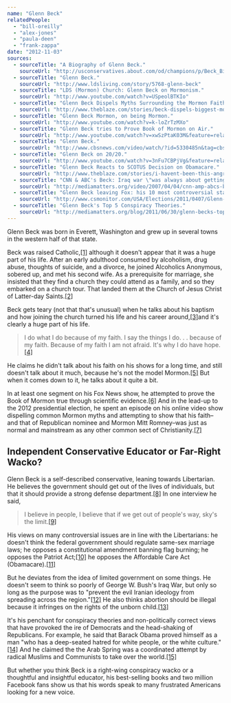 ```yaml
---
name: "Glenn Beck"
relatedPeople:
  - "bill-oreilly"
  - "alex-jones"
  - "paula-deen"
  - "frank-zappa"
date: "2012-11-03"
sources:
  - sourceTitle: "A Biography of Glenn Beck."
    sourceUrl: "http://usconservatives.about.com/od/champions/p/Beck_Bio.htm"
  - sourceTitle: "Glenn Beck."
    sourceUrl: "http://www.ldsliving.com/story/5768-glenn-beck"
  - sourceTitle: "LDS (Mormon) Church: Glenn Beck on Mormonism."
    sourceUrl: "http://www.youtube.com/watch?v=USpeolBTKIo"
  - sourceTitle: "Glenn Beck Dispels Myths Surrounding the Mormon Faith."
    sourceUrl: "http://www.theblaze.com/stories/beck-dispels-biggest-mormon-myths-in-blazetv-special-polygamy-magic-underwear-secretive-temple-activities/"
  - sourceTitle: "Glenn Beck Mormon, on being Mormon."
    sourceUrl: "http://www.youtube.com/watch?v=k-loZrTzMXo"
  - sourceTitle: "Glenn Beck tries to Prove Book of Mormon on Air."
    sourceUrl: "http://www.youtube.com/watch?v=xwSzPtaK03M&feature=related"
  - sourceTitle: "Glenn Beck."
    sourceUrl: "http://www.cbsnews.com/video/watch/?id=5330485n&tag=cbsnewsVideoArea.0"
  - sourceTitle: "Glenn Beck on 20/20."
    sourceUrl: "http://www.youtube.com/watch?v=3nFu7CBPjVg&feature=related"
  - sourceTitle: "Glenn Beck Reacts to SCOTUS Decision on Obamacare."
    sourceUrl: "http://www.theblaze.com/stories/i-havent-been-this-angry-in-a-long-time-beck-reacts-to-scotus-decision-on-obamacare/"
  - sourceTitle: "CNN & ABC's Beck: Iraq war \"was always about getting to Iran\" — WMDs just \"a bonus.\""
    sourceUrl: "http://mediamatters.org/video/2007/04/04/cnn-amp-abcs-beck-iraq-war-was-always-about-get/138494"
  - sourceTitle: "Glenn Beck leaving Fox: his 10 most controversial statements (so far)."
    sourceUrl: "http://www.csmonitor.com/USA/Elections/2011/0407/Glenn-Beck-leaving-Fox-his-10-most-controversial-statements-so-far/Beck-Obama-Is-A-Racist-Who-Has-Exposed-Himself-As-A-Guy-With-A-Deep-Seated-Hatred-For-White-People-Or-The-White-Culture."
  - sourceTitle: "Glenn Beck's Top 5 Conspiracy Theories."
    sourceUrl: "http://mediamatters.org/blog/2011/06/30/glenn-becks-top-5-conspiracy-theories/180582"
---
```


Glenn Beck was born in Everett, Washington and grew up in several towns in the western half of that state.

Beck was raised Catholic,<a class="source-citation" href="#http://usconservatives.about.com/od/champions/p/Beck_Bio.htm" title="A Biography of Glenn Beck.">[1]</a> although it doesn't appear that it was a huge part of his life. After an early adulthood consumed by alcoholism, drug abuse, thoughts of suicide, and a divorce, he joined Alcoholics Anonymous, sobered up, and met his second wife. As a prerequisite for marriage, she insisted that they find a church they could attend as a family, and so they embarked on a church tour. That landed them at the Church of Jesus Christ of Latter-day Saints.<a class="source-citation" href="#http://www.ldsliving.com/story/5768-glenn-beck" title="Glenn Beck.">[2]</a>

Beck gets teary (not that that's unusual) when he talks about his baptism and how joining the church turned his life and his career around,<a class="source-citation" href="#http://www.youtube.com/watch?v=USpeolBTKIo" title="LDS (Mormon) Church: Glenn Beck on Mormonism.">[3]</a>and it's clearly a huge part of his life.

>I do what I do because of my faith. I say the things I do. . . because of my faith. Because of my faith I am not afraid. It's why I do have hope.<a class="source-citation" href="#http://www.theblaze.com/stories/beck-dispels-biggest-mormon-myths-in-blazetv-special-polygamy-magic-underwear-secretive-temple-activities/" title="Glenn Beck Dispels Myths Surrounding the Mormon Faith.">[4]</a>

He claims he didn't talk about his faith on his shows for a long time, and still doesn't talk about it much, because he's not the model Mormon.<a class="source-citation" href="#http://www.youtube.com/watch?v=k-loZrTzMXo" title="Glenn Beck Mormon, on being Mormon.">[5]</a> But when it comes down to it, he talks about it quite a bit.

In at least one segment on his Fox News show, he attempted to prove the Book of Mormon true through scientific evidence.<a class="source-citation" href="#http://www.youtube.com/watch?v=xwSzPtaK03M&feature=related" title="Glenn Beck tries to Prove Book of Mormon on Air.">[6]</a> And in the lead-up to the 2012 presidential election, he spent an episode on his online video show dispelling common Mormon myths and attempting to show that his faith–and that of Republican nominee and Mormon Mitt Romney–was just as normal and mainstream as any other common sect of Christianity.<a class="source-citation" href="#http://www.theblaze.com/stories/beck-dispels-biggest-mormon-myths-in-blazetv-special-polygamy-magic-underwear-secretive-temple-activities/" title="Glenn Beck Dispels Myths Surrounding the Mormon Faith.">[7]</a>

## Independent Conservative Educator or Far-Right Wacko?

Glenn Beck is a self-described conservative, leaning towards Libertarian. He believes the government should get out of the lives of individuals, but that it should provide a strong defense department.<a class="source-citation" href="#http://www.cbsnews.com/video/watch/?id=5330485n&tag=cbsnewsVideoArea.0" title="Glenn Beck.">[8]</a> In one interview he said,

>I believe in people, I believe that if we get out of people's way, sky's the limit.<a class="source-citation" href="#http://www.youtube.com/watch?v=3nFu7CBPjVg&feature=related" title="Glenn Beck on 20/20.">[9]</a>

His views on many controversial issues are in line with the Libertarians: he doesn't think the federal government should regulate same-sex marriage laws; he opposes a constitutional amendment banning flag burning; he opposes the Patriot Act;<a class="source-citation" href="#http://www.cbsnews.com/video/watch/?id=5330485n&tag=cbsnewsVideoArea.0" title="Glenn Beck.">[10]</a> he opposes the Affordable Care Act (Obamacare).<a class="source-citation" href="#http://www.theblaze.com/stories/i-havent-been-this-angry-in-a-long-time-beck-reacts-to-scotus-decision-on-obamacare/" title="Glenn Beck Reacts to SCOTUS Decision on Obamacare.">[11]</a>

But he deviates from the idea of limited government on some things. He doesn't seem to think so poorly of George W. Bush's Iraq War, but only so long as the purpose was to "prevent the evil Iranian ideology from spreading across the region."<a class="source-citation" href="#http://mediamatters.org/video/2007/04/04/cnn-amp-abcs-beck-iraq-war-was-always-about-get/138494" title="CNN &amp; ABC&apos;s Beck: Iraq war &quot;was always about getting to Iran&quot; — WMDs just &quot;a bonus.&quot;">[12]</a> He also thinks abortion should be illegal because it infringes on the rights of the unborn child.<a class="source-citation" href="#http://www.cbsnews.com/video/watch/?id=5330485n&tag=cbsnewsVideoArea.0" title="Glenn Beck.">[13]</a>

It's his penchant for conspiracy theories and non-politically correct views that have provoked the ire of Democrats and the head-shaking of Republicans. For example, he said that Barack Obama proved himself as a man "who has a deep-seated hatred for white people, or the white culture."<a class="source-citation" href="#http://www.csmonitor.com/USA/Elections/2011/0407/Glenn-Beck-leaving-Fox-his-10-most-controversial-statements-so-far/Beck-Obama-Is-A-Racist-Who-Has-Exposed-Himself-As-A-Guy-With-A-Deep-Seated-Hatred-For-White-People-Or-The-White-Culture." title="Glenn Beck leaving Fox: his 10 most controversial statements (so far).">[14]</a> And he claimed the the Arab Spring was a coordinated attempt by radical Muslims and Communists to take over the world.<a class="source-citation" href="#http://mediamatters.org/blog/2011/06/30/glenn-becks-top-5-conspiracy-theories/180582" title="Glenn Beck&apos;s Top 5 Conspiracy Theories.">[15]</a>

But whether you think Beck is a right-wing conspiracy wacko or a thoughtful and insightful educator, his best-selling books and two million Facebook fans show us that his words speak to many frustrated Americans looking for a new voice.